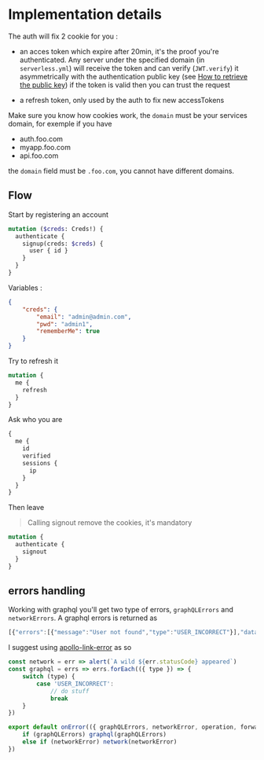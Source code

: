 # Implementation details

The auth will fix 2 cookie for you :
- an acces token which expire after 20min, it's the proof you're authenticated. Any server under the specified domain (in `serverless.yml`)
will receive the token and can verify (`JWT.verify`) it asymmetrically with the authentication public key (see [How to retrieve the public key](https://docs.auth.hydre.io/#/cert))
if the token is valid then you can trust the request

- a refresh token, only used by the auth to fix new accessTokens

Make sure you know how cookies work, the `domain` must be your services domain, for exemple if you have

- auth.foo.com
- myapp.foo.com
- api.foo.com

the `domain` field must be `.foo.com`, you cannot have different domains.

## Flow

Start by registering an account
```graphql
mutation ($creds: Creds!) {
  authenticate {
    signup(creds: $creds) {
      user { id }
    }
  }
}
```
Variables :
```json
{
	"creds": {
		"email": "admin@admin.com",
		"pwd": "admin1",
		"rememberMe": true
	}
}
```

Try to refresh it
```graphql
mutation {
  me {
    refresh
  }
}
```

Ask who you are
```graphql
{
  me {
    id
    verified
    sessions {
      ip
    }
  }
}
```

Then leave
> Calling signout remove the cookies, it's mandatory
```graphql
mutation {
  authenticate {
    signout
  }
}
```

## errors handling

Working with graphql you'll get two type of errors, `graphQLErrors` and `networkErrors`.
A graphql errors is returned as
```js
[{"errors":[{"message":"User not found","type":"USER_INCORRECT"}],"data":null}]
```

I suggest using [apollo-link-error](https://www.npmjs.com/package/apollo-link-error) as so

```js
const network = err => alert(`A wild ${err.statusCode} appeared`)
const graphql = errs => errs.forEach(({ type }) => {
	switch (type) {
		case 'USER_INCORRECT':
			// do stuff
			break
	}
})

export default onError(({ graphQLErrors, networkError, operation, forward }) => {
	if (graphQLErrors) graphql(graphQLErrors)
	else if (networkError) network(networkError)
})
```